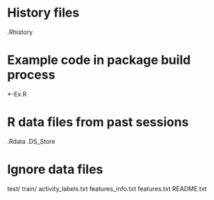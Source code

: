 # History files
.Rhistory
# Example code in package build process
*-Ex.R
# R data files from past sessions
.Rdata
.DS_Store
# Ignore data files
test/
train/
activity_labels.txt
features_info.txt
features.txt
README.txt
